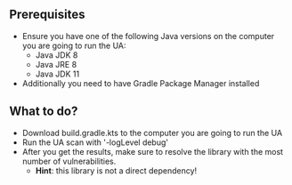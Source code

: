 ## Prerequisites
* Ensure you have one of the following Java versions on the computer you are going to run the UA: 
  * Java JDK 8
  * Java JRE 8
  * Java JDK 11
* Additionally you need to have Gradle Package Manager installed 

## What to do?
* Download build.gradle.kts to the computer you are going to run the UA
* Run the UA scan with '-logLevel debug' 
* After you get the results, make sure to resolve the library with the most number of vulnerabilities. 
  * **Hint**: this library is not a direct dependency!  
